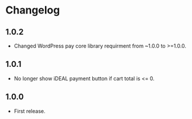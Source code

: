 # Changelog

## 1.0.2
*	Changed WordPress pay core library requirment from ~1.0.0 to >=1.0.0.

## 1.0.1
*	No longer show iDEAL payment button if cart total is <= 0.

## 1.0.0
*	First release.
